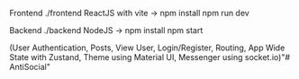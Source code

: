 Frontend
./frontend
ReactJS with vite -> 
npm install
npm run dev

Backend
./backend
NodeJS ->
npm install
npm start

(User Authentication, Posts, View User, Login/Register, Routing, App Wide State with Zustand, Theme using Material UI, Messenger using socket.io)"# AntiSocial" 
